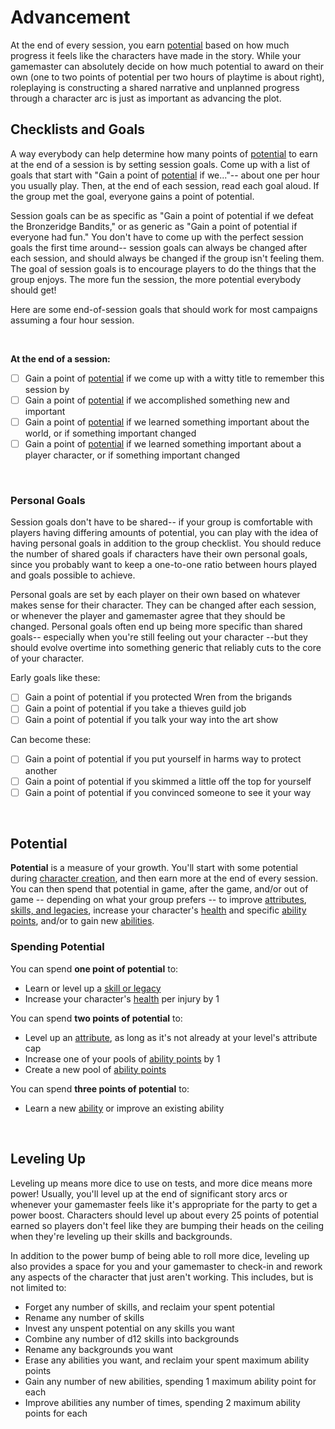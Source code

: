 # Advancement

At the end of every session, you earn [potential](../character/backgrounds.md#potential) based on how much progress it feels like the characters have made in the story. While your gamemaster can absolutely decide on how much potential to award on their own (one to two points of potential per two hours of playtime is about right), roleplaying is constructing a shared narrative and unplanned progress through a character arc is just as important as advancing the plot.

## Checklists and Goals

A way everybody can help determine how many points of [potential](../character/backgrounds.md#honing-your-skills) to earn at the end of a session is by setting session goals. Come up with a list of goals that start with "Gain a point of [potential](../character/backgrounds.md#honing-your-skills) if we..."-- about one per hour you usually play. Then, at the end of each session, read each goal aloud. If the group met the goal, everyone gains a point of potential.

Session goals can be as specific as "Gain a point of potential if we defeat the Bronzeridge Bandits," or as generic as "Gain a point of potential if everyone had fun." You don't have to come up with the perfect session goals the first time around-- session goals can always be changed after each session, and should always be changed if the group isn't feeling them. The goal of session goals is to encourage players to do the things that the group enjoys. The more fun the session, the more potential everybody should get! 

Here are some end-of-session goals that should work for most campaigns assuming a four hour session.

<br/>

**At the end of a session:**

* [ ] Gain a point of [potential](../character/backgrounds.md#honing-your-skills) if we come up with a witty title to remember this session by
* [ ] Gain a point of [potential](../character/backgrounds.md#honing-your-skills) if we accomplished something new and important
* [ ] Gain a point of [potential](../character/backgrounds.md#honing-your-skills) if we learned something important about the world, or if something important changed
* [ ] Gain a point of [potential](../character/backgrounds.md#honing-your-skills) if we learned something important about a player character, or if something important changed

<br/>

### Personal Goals

Session goals don't have to be shared-- if your group is comfortable with players having differing amounts of potential, you can play with the idea of having personal goals in addition to the group checklist. You should reduce the number of shared goals if characters have their own personal goals, since you probably want to keep a one-to-one ratio between hours played and goals possible to achieve.

Personal goals are set by each player on their own based on whatever makes sense for their character. They can be changed after each session, or whenever the player and gamemaster agree that they should be changed. Personal goals often end up being more specific than shared goals-- especially when you're still feeling out your character --but they should evolve overtime into something generic that reliably cuts to the core of your character.

Early goals like these:

* [ ] Gain a point of potential if you protected Wren from the brigands
* [ ] Gain a point of potential if you take a thieves guild job
* [ ] Gain a point of potential if you talk your way into the art show

Can become these:

* [ ] Gain a point of potential if you put yourself in harms way to protect another
* [ ] Gain a point of potential if you skimmed a little off the top for yourself
* [ ] Gain a point of potential if you convinced someone to see it your way

<br/>

## Potential

**Potential** is a measure of your growth. You'll start with some potential during [character creation](typora://app/getting_started/creation.md), and then earn more at the end of every session. You can then spend that potential in game, after the game, and/or out of game -- depending on what your group prefers -- to improve [attributes](../character/attributes.md), [skills, and legacies](../character/backgrounds.md#improving-skills-and-legacies), increase your character's [health](../character/health.md) and specific [ability points](../character/abilities.md#ability-points), and/or to gain new [abilities](../character/).

### Spending Potential

You can spend **one point of potential** to:

*   Learn or level up a [skill or legacy](../character/backgrounds.md#improving-skills-and-legacies)
*   Increase your character's [health](../character/health.md) per injury by 1

You can spend **two points of potential** to:

*   Level up an [attribute](../character/attributes.md), as long as it's not already at your level's attribute cap
*   Increase one of your pools of [ability points](../character/abilities.md#ability-points) by 1
*   Create a new pool of [ability points](../character/abilities.md#ability-points)

You can spend **three points of potential** to:

*   Learn a new [ability](../character/abilities.md) or improve an existing ability

<br/>

## Leveling Up

Leveling up means more dice to use on tests, and more dice means more power! Usually, you'll level up at the end of significant story arcs or whenever your gamemaster feels like it's appropriate for the party to get a power boost. Characters should level up about every 25 points of potential earned so players don't feel like they are bumping their heads on the ceiling when they're leveling up their skills and backgrounds.

In addition to the power bump of being able to roll more dice, leveling up also provides a space for you and your gamemaster to check-in and rework any aspects of the character that just aren't working. This includes, but is not limited to:

* Forget any number of skills, and reclaim your spent potential
* Rename any number of skills
* Invest any unspent potential on any skills you want
* Combine any number of d12 skills into backgrounds
* Rename any backgrounds you want
* Erase any abilities you want, and reclaim your spent maximum ability points
* Gain any number of new abilities, spending 1 maximum ability point for each
* Improve abilities any number of times, spending 2 maximum ability points for each

<br/>
